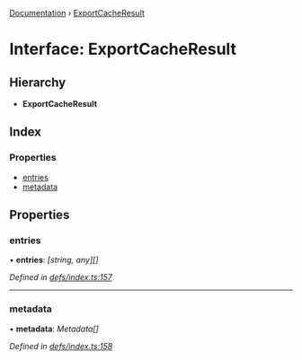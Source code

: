 [Documentation](../README.md) › [ExportCacheResult](exportcacheresult.md)

# Interface: ExportCacheResult

## Hierarchy

* **ExportCacheResult**

## Index

### Properties

* [entries](exportcacheresult.md#entries)
* [metadata](exportcacheresult.md#metadata)

## Properties

###  entries

• **entries**: *[string, any][]*

*Defined in [defs/index.ts:157](https://github.com/badbatch/graphql-box/blob/313a3bd/packages/cache-manager/src/defs/index.ts#L157)*

___

###  metadata

• **metadata**: *Metadata[]*

*Defined in [defs/index.ts:158](https://github.com/badbatch/graphql-box/blob/313a3bd/packages/cache-manager/src/defs/index.ts#L158)*
